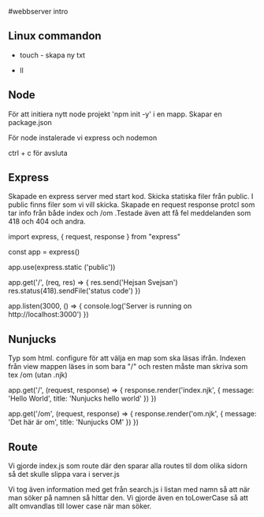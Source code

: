 #webbserver intro

## Linux commandon

* touch - skapa ny txt

* ll

## Node

För att initiera nytt node projekt 'npm init -y' i en mapp.
Skapar en package.json

För node instalerade vi express och nodemon

ctrl + c för avsluta

## Express

Skapade en express server med start kod. Skicka statiska filer från public. I public finns filer som vi vill skicka. Skapade en request response protcl som tar info från både index och /om   .Testade även att få fel meddelanden som 418 och 404 och andra.


import express, { request, response } from "express"

const app = express()

app.use(express.static ('public'))  

app.get('/', (req, res) => {
    res.send('Hejsan Svejsan')
    res.status(418).sendFile('status code')
})


app.listen(3000, () => {
    console.log('Server is running on http://localhost:3000')
})

## Nunjucks

Typ som html. configure för att välja en map som ska läsas ifrån. Indexen från view mappen läses in som bara "/" och resten måste man skriva som tex /om (utan .njk)

app.get('/', (request, response) => {
    response.render('index.njk', {
        message: 'Hello World',
        title: 'Nunjucks hello world'
    })
})

app.get('/om', (request, response) => {
    response.render('om.njk', {
        message: 'Det här är om',
        title: 'Nunjucks OM'
    })
})

## Route

Vi gjorde index.js som route där den sparar alla routes til dom olika sidorn så det skulle slippa vara i server.js

Vi tog även information med get från search.js i listan med namn så att när man söker på namnen så hittar den. 
Vi gjorde även en toLowerCase så att allt omvandlas till lower case när man söker.